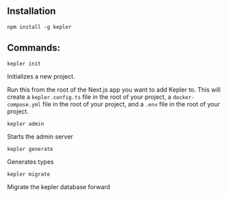 ## Installation

`npm install -g kepler`

## Commands:

`kepler init`

Initializes a new project.

Run this from the root of the Next.js app you want to add Kepler to. This will create a `kepler.config.ts` file in the root of your project, a `docker-compose.yml` file in the root of your project, and a `.env` file in the root of your project.

`kepler admin`

Starts the admin server

`kepler generate`

Generates types

`kepler migrate`

Migrate the kepler database forward
